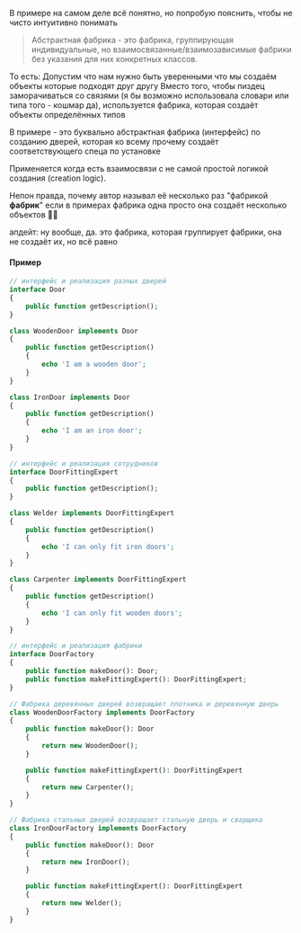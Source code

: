 В примере на самом деле всё понятно, но попробую пояснить, чтобы не чисто интуитивно понимать

> Абстрактная фабрика - это фабрика, группирующая индивидуальные, но взаимосвязанные/взаимозависимые фабрики без указания для них конкретных классов.

То есть:
Допустим что нам нужно быть уверенными что мы создаём объекты которые подходят друг другу
Вместо того, чтобы пиздец заморачиваться со связями (я бы возможно использовала словари или типа того - кошмар да), используется фабрика, которая создаёт объекты определённых типов

В примере - это буквально абстрактная фабрика (интерфейс) по созданию дверей, которая ко всему прочему создаёт соответствующего спеца по установке

Применяется когда есть взаимосвязи с не самой простой логикой создания (creation logic).

Непон правда, почему автор называл её несколько раз "фабрикой **фабрик**" если в примерах фабрика одна просто она создаёт несколько объектов 🤷‍♀️

апдейт: ну вообще, да. это фабрика, которая группирует фабрики, она не создаёт их, но всё равно

#### Пример
```php
// интерфейс и реализация разных дверей
interface Door
{
    public function getDescription();
}

class WoodenDoor implements Door
{
    public function getDescription()
    {
        echo 'I am a wooden door';
    }
}

class IronDoor implements Door
{
    public function getDescription()
    {
        echo 'I am an iron door';
    }
}

// интерфейс и реализация сотрудников
interface DoorFittingExpert
{
    public function getDescription();
}

class Welder implements DoorFittingExpert
{
    public function getDescription()
    {
        echo 'I can only fit iron doors';
    }
}

class Carpenter implements DoorFittingExpert
{
    public function getDescription()
    {
        echo 'I can only fit wooden doors';
    }
}

// интерфейс и реализация фабрики
interface DoorFactory
{
    public function makeDoor(): Door;
    public function makeFittingExpert(): DoorFittingExpert;
}

// Фабрика деревянных дверей возвращает плотника и деревянную дверь
class WoodenDoorFactory implements DoorFactory
{
    public function makeDoor(): Door
    {
        return new WoodenDoor();
    }

    public function makeFittingExpert(): DoorFittingExpert
    {
        return new Carpenter();
    }
}

// Фабрика стальных дверей возвращает стальную дверь и сварщика
class IronDoorFactory implements DoorFactory
{
    public function makeDoor(): Door
    {
        return new IronDoor();
    }

    public function makeFittingExpert(): DoorFittingExpert
    {
        return new Welder();
    }
}

```

